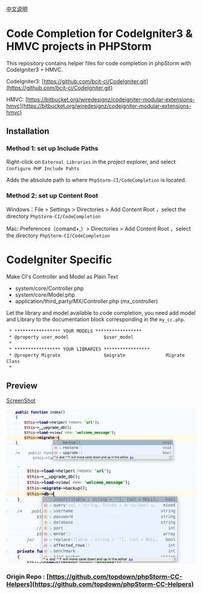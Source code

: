 [中文说明](README-cn.md)

# Code Completion for CodeIgniter3 & HMVC projects in PHPStorm

This repository contains helper files for code completion in phpStorm with CodeIgniter3 + HMVC.

CodeIgniter3: [https://github.com/bcit-ci/CodeIgniter.git](https://github.com/bcit-ci/CodeIgniter.git)

HMVC: [https://bitbucket.org/wiredesignz/codeigniter-modular-extensions-hmvc](https://bitbucket.org/wiredesignz/codeigniter-modular-extensions-hmvc)

## Installation

### Method 1: set up Include Paths

Right-click on `External Libraries` in the project explorer, and select `Configure PHP Include Pahts`

Adds the absolute path to where `PhpStorm-CI/CodeCompletion` is located.


### Method 2: set up Content Root

Windows：File > Settings > Directories > Add Content Root ，select the directory `PhpStorm-CI/CodeCompletion`

Mac: Preferences（comand+,）> Directories > Add Content Root ，select the directory `PhpStorm-CI/CodeCompletion`


# CodeIgniter Specific

Make CI's Controller and Model as Plain Text

* system/core/Controller.php
* system/core/Model.php
* application/third_party/MX/Controller.php (mx_controller)

Let the library and model available to code completion, you need add model and Library to the documentation block corresponding in the `my_cc.php`.

```
 * ***************** YOUR MODELS *****************
 * @property user_model             $user_model
 *
 * ***************** YOUR LIBRARIES *****************
 * @property Migrate                $migrate               Migrate Class
 *
```

## Preview

[ScreenShot](https://github.com/ganl/mdAssets/tree/master/img/phpStorm-ci)

![s](https://github.com/ganl/mdAssets/raw/master/img/phpStorm-ci/WX20170930-205656@2x.png)
![s](https://github.com/ganl/mdAssets/raw/master/img/phpStorm-ci/WX20170930-205735@2x.png)

### Origin Repo : [https://github.com/topdown/phpStorm-CC-Helpers](https://github.com/topdown/phpStorm-CC-Helpers)
